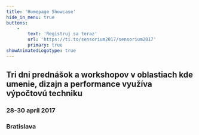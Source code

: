 ```yaml
---
title: 'Homepage Showcase'
hide_in_menu: true
buttons:
    -
        text: 'Registruj sa teraz'
        url: 'https://ti.to/sensorium2017/sensorium2017'
        primary: true
showAnimatedLogotype: true
---
```


## Tri dni prednášok a workshopov v oblastiach kde umenie, dizajn a performance využíva výpočtovú techniku
### 28-30 apríl 2017
### Bratislava